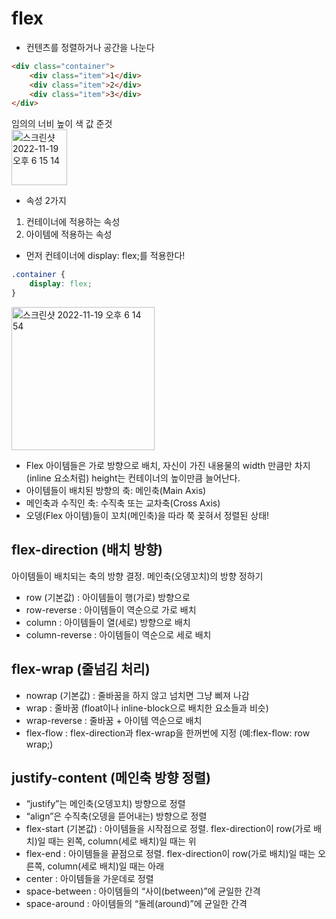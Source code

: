 # flex
* 컨텐츠를 정렬하거나 공간을 나눈다
```html
<div class="container">
	<div class="item">1</div>
	<div class="item">2</div>
	<div class="item">3</div>
</div>
```
임의의 너비 높이 색 값 준것<br>
<img width="89" alt="스크린샷 2022-11-19 오후 6 15 14" src="https://user-images.githubusercontent.com/109451148/202843872-387f6ec5-c04c-4a78-a81b-a1d51bd93b4e.png">

* 속성 2가지
1. 컨테이너에 적용하는 속성
2. 아이템에 적용하는 속성
* 먼저 컨테이너에 display: flex;를 적용한다!
```css
.container {
	display: flex;
}
```
<img width="229" alt="스크린샷 2022-11-19 오후 6 14 54" src="https://user-images.githubusercontent.com/109451148/202843861-848022b6-ae86-4106-8231-e84b6d25c240.png">

* Flex 아이템들은 가로 방향으로 배치, 자신이 가진 내용물의 width 만큼만 차지(inline 요소처럼) height는 컨테이너의 높이만큼 늘어난다.
* 아이템들이 배치된 방향의 축: 메인축(Main Axis)
* 메인축과 수직인 축: 수직축 또는 교차축(Cross Axis)
* 오뎅(Flex 아이템)들이 꼬치(메인축)을 따라 쭉 꽂혀서 정렬된 상태!

## flex-direction (배치 방향)
아이템들이 배치되는 축의 방향 결정. 메인축(오뎅꼬치)의 방향 정하기
* row (기본값) : 아이템들이 행(가로) 방향으로
* row-reverse : 아이템들이 역순으로 가로 배치
* column : 아이템들이 열(세로) 방향으로 배치
* column-reverse : 아이템들이 역순으로 세로 배치

## flex-wrap (줄넘김 처리)
* nowrap (기본값) : 줄바꿈을 하지 않고 넘치면 그냥 삐져 나감
* wrap : 줄바꿈 (float이나 inline-block으로 배치한 요소들과 비슷)
* wrap-reverse : 줄바꿈 + 아이템 역순으로 배치
* flex-flow : flex-direction과 flex-wrap을 한꺼번에 지정 (예:flex-flow: row wrap;)

## justify-content (메인축 방향 정렬)
* “justify”는 메인축(오뎅꼬치) 방향으로 정렬
* “align”은 수직축(오뎅을 뜯어내는) 방향으로 정렬
* flex-start (기본값) : 아이템들을 시작점으로 정렬. flex-direction이 row(가로 배치)일 때는 왼쪽, column(세로 배치)일 때는 위
* flex-end : 아이템들을 끝점으로 정렬. flex-direction이 row(가로 배치)일 때는 오른쪽, column(세로 배치)일 때는 아래
* center : 아이템들을 가운데로 정렬
* space-between : 아이템들의 “사이(between)”에 균일한 간격
* space-around : 아이템들의 “둘레(around)”에 균일한 간격
